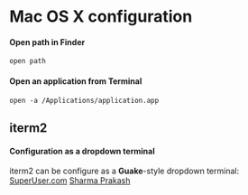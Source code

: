 # Mac OS X configuration
#### Open path in Finder
```
open path
```
#### Open an application from Terminal
```
open -a /Applications/application.app
```

## iterm2
#### Configuration as a dropdown terminal
iterm2 can be configure as a __Guake__-style dropdown terminal:
[SuperUser.com](https://superuser.com/questions/951393/pin-os-x-terminal-window-always-on-top-in-macos-yosemite)
[Sharma Prakash](https://www.sharmaprakash.com.np/guake-like-dropdown-terminal-in-mac/#assign-hotkey)

